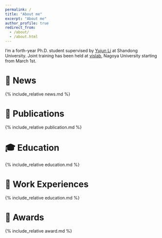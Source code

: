 ```yaml
---
permalink: /
title: "About me"
excerpt: "About me"
author_profile: true
redirect_from: 
  - /about/
  - /about.html
---
```


I’m a forth-year Ph.D. student supervised by [Yujun Li](https://scholar.google.com.hk/citations?hl=zh-CN&user=Auim7fcAAAAJ) at Shandong University. Joint training has been held at [vislab](https://www.vislab.is.i.nagoya-u.ac.jp/), Nagoya University starting from March 1st.


📰 News
======
  {% include_relative news.md %}

📖 Publications
======
  {% include_relative publication.md %}

🎓 Education
======
  {% include_relative education.md %}

🔨 Work Experiences
======
  {% include_relative education.md %}

🏅 Awards
======
  {% include_relative award.md %}
